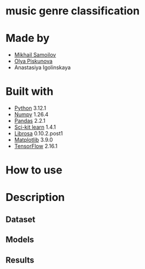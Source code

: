 # music genre classification

# Made by
- [Mikhail Samoilov](https://github.com/Samoilov2004)
- [Olya Piskunova](https://github.com/celluwee)
- Anastasiya Igolinskaya

# Built with
- [Python](https://www.python.org/) 3.12.1
- [Numpy](https://numpy.org) 1.26.4 
- [Pandas](https://pandas.pydata.org/) 2.2.1
- [Sci-kit learn](https://scikit-learn.org/stable/) 1.4.1
- [Librosa](https://librosa.org/librosa/) 0.10.2.post1
- [Matplotlib](https://matplotlib.org/) 3.9.0
- [TensorFlow](https://www.tensorflow.org/) 2.16.1

# How to use

# Description
## Dataset
## Models
## Results

